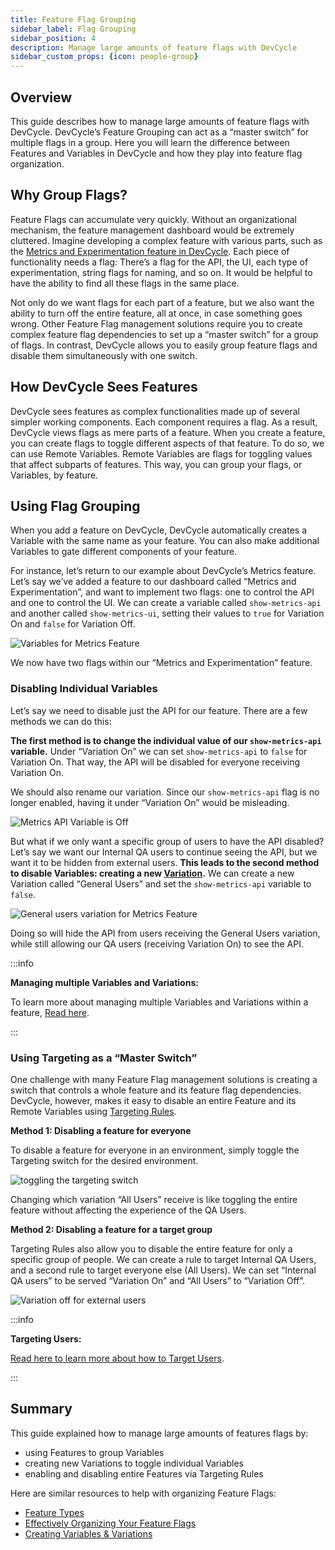 ```yaml
---
title: Feature Flag Grouping
sidebar_label: Flag Grouping
sidebar_position: 4
description: Manage large amounts of feature flags with DevCycle
sidebar_custom_props: {icon: people-group}
---
```


## Overview

This guide describes how to manage large amounts of feature flags with DevCycle. DevCycle’s Feature Grouping can act as a “master switch” for multiple flags in a group. Here you will learn the difference between Features and Variables in DevCycle and how they play into feature flag organization.

## Why Group Flags?

Feature Flags can accumulate very quickly. Without an organizational mechanism, the feature management dashboard would be extremely cluttered. Imagine developing a complex feature with various parts, such as the [Metrics and Experimentation feature in DevCycle](/home/feature-management/features-and-variables/metrics-and-analysis/feature-experimentation). Each piece of functionality needs a flag: There’s a flag for the API, the UI, each type of experimentation, string flags for naming, and so on. It would be helpful to have the ability to find all these flags in the same place.

Not only do we want flags for each part of a feature, but we also want the ability to turn off the entire feature, all at once, in case something goes wrong. Other Feature Flag management solutions require you to create complex feature flag dependencies to set up a “master switch” for a group of flags. In contrast, DevCycle allows you to easily group feature flags and disable them simultaneously with one switch.

## How DevCycle Sees Features

DevCycle sees features as complex functionalities made up of several simpler working components. Each component requires a flag. As a result, DevCycle views flags as mere parts of a feature. When you create a feature, you can create flags to toggle different aspects of that feature. To do so, we can use Remote Variables. Remote Variables are flags for toggling values that affect subparts of features. This way, you can group your flags, or Variables, by feature.

## Using Flag Grouping

When you add a feature on DevCycle, DevCycle automatically creates a Variable with the same name as your feature. You can also make additional Variables to gate different components of your feature.

For instance, let’s return to our example about DevCycle’s Metrics feature. Let’s say we’ve added a feature to our dashboard called “Metrics and Experimentation”, and want to implement two flags: one to control the API and one to control the UI. We can create a variable called `show-metrics-api` and another called `show-metrics-ui`, setting their values to `true` for Variation On and `false` for Variation Off.

![Variables for Metrics Feature](/july-2022-metrics-example-variables.png)

We now have two flags within our “Metrics and Experimentation” feature. 

### Disabling Individual Variables

Let’s say we need to disable just the API for our feature. There are a few methods we can do this:

**The first method is to change the individual value of our `show-metrics-api` variable.** Under “Variation On” we can set `show-metrics-api` to `false` for Variation On. That way, the API will be disabled for everyone receiving Variation On. 

We should also rename our variation. Since our `show-metrics-api` flag is no longer enabled, having it under “Variation On” would be misleading.

![Metrics API Variable is Off](/july-2022-metrics-api-false.png)

But what if we only want a specific group of users to have the API disabled? Let’s say we want our Internal QA users to continue seeing the API, but we want it to be hidden from external users. **This leads to the second method to disable Variables: creating a new [Variation](/home/feature-management/features-and-variables/variables-and-variations).** We can create a new Variation called “General Users” and set the `show-metrics-api` variable to `false`.

![General users variation for Metrics Feature](/july-2022-general-users-variation.png)

Doing so will hide the API from users receiving the General Users variation, while still allowing our QA users (receiving Variation On) to see the API.

:::info

**Managing multiple Variables and Variations:**

To learn more about managing multiple Variables and Variations within a feature, [Read here](/home/feature-management/features-and-variables/variables-and-variations).

:::

### Using Targeting as a “Master Switch”

One challenge with many Feature Flag management solutions is creating a switch that controls a whole feature and its feature flag dependencies. DevCycle, however, makes it easy to disable an entire Feature and its Remote Variables using [Targeting Rules](/home/feature-management/features-and-variables/targeting-users).

**Method 1: Disabling a feature for everyone**

To disable a feature for everyone in an environment, simply toggle the Targeting switch for the desired environment.

![toggling the targeting switch](/july-2022-targeting-toggle.gif)

Changing which variation “All Users” receive is like toggling the entire feature without affecting the experience of the QA Users. 

**Method 2: Disabling a feature for a target group**

Targeting Rules also allow you to disable the entire feature for only a specific group of people. We can create a rule to target Internal QA Users, and a second rule to target everyone else (All Users). We can set “Internal QA users” to be served “Variation On” and “All Users” to “Variation Off”.

![Variation off for external users](/july-2022-metrics-targeting-variation-off.png)


:::info

**Targeting Users:**

[Read here to learn more about how to Target Users](/home/feature-management/features-and-variables/targeting-users).


:::

## Summary

This guide explained how to manage large amounts of features flags by:

- using Features to group Variables
- creating new Variations to toggle individual Variables
- enabling and disabling entire Features via Targeting Rules

Here are similar resources to help with organizing Feature Flags:

- [Feature Types](/home/feature-management/getting-started/feature-types)
- [Effectively Organizing Your Feature Flags](/best-practices/effectively-organizing-feature-flags)
- [Creating Variables & Variations](/home/feature-management/features-and-variables/variables-and-variations#overview)
